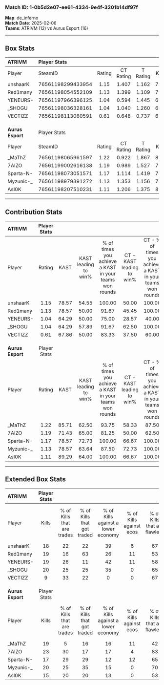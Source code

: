 ### Match ID: 1-0b5d2e07-ee61-4334-9e4f-3201b14df97f  
**Map**: de_inferno  
**Match Date**: 2025-02-06  
**Teams**: ATRIVM (12) vs Aurus Esport (16)  

---  

## Box Stats  

| **ATRIVM**       | Player Stats      |        |           |          |       |      |       |         |        |      |     |
| :- | :- | :-: | :-: | :-: | :-: | :-: | :-: | :-: | :-: | :-: | :-: |
| Player           | SteamID           | Rating | CT Rating | T Rating | KAST  | ADR  | Kills | Assists | Deaths | K/D  | HS% |
| unshaarK         | 76561198299433954 |  1.15  |   1.407   |  1.162   | 78.57 | 92.3 |  18   |    7    |   19   | 0.95 | 38  |
| Red1many         | 76561198054552109 |  1.13  |   1.399   |  1.109   | 78.57 | 86.1 |  19   |    9    |   21   | 0.90 | 68  |
| YENEURS-         | 76561197966396125 |  1.04  |   0.594   |  1.445   | 64.29 | 78.1 |  19   |    5    |   18   | 1.06 | 42  |
| _SHOGU           | 76561198036328161 |  1.04  |   1.040   |  1.260   | 64.29 | 89.3 |  20   |    6    |   22   | 0.91 | 60  |
| VECTIZZ          | 76561198113060591 |  0.61  |   0.648   |  0.737   | 67.86 | 23.0 |   9   |    2    |   16   | 0.56 |  0  |
|                  |                   |        |           |          |       |      |       |         |        |      |     |
|                  |                   |        |           |          |       |      |       |         |        |      |     |
|                  |                   |        |           |          |       |      |       |         |        |      |     |
| **Aurus Esport** | Player Stats      |        |           |          |       |      |       |         |        |      |     |
| Player           | SteamID           | Rating | CT Rating | T Rating | KAST  | ADR  | Kills | Assists | Deaths | K/D  | HS% |
| _MaThZ           | 76561198065961597 |  1.22  |   0.922   |  1.867   | 85.71 | 71.7 |  19   |    5    |   16   | 1.19 | 36  |
| 7AIZO            | 76561199002616138 |  1.19  |   0.989   |  1.527   | 71.43 | 71.3 |  23   |    9    |   19   | 1.21 | 43  |
| Sparta-N-        | 76561198073051571 |  1.17  |   1.114   |  1.419   | 78.57 | 84.1 |  17   |   14    |   16   | 1.06 | 58  |
| Myzunic-_        | 76561198979391272 |  1.13  |   1.353   |  1.156   | 78.57 | 64.0 |  20   |    9    |   19   | 1.05 | 75  |
| AsI0K            | 76561198207510231 |  1.11  |   1.206   |  1.375   | 89.29 | 72.0 |  15   |    8    |   17   | 0.88 | 80  |
---  

## Contribution Stats  

| **ATRIVM**       | Player Stats |       |                      |                                                        |                           |                                                             |                          |                                                            |
| :- | :-: | :-: | :-: | :-: | :-: | :-: | :-: | :-: |
| Player           |    Rating    | KAST  | KAST leading to win% | % of times you achieve a KAST in your teams won rounds | CT - KAST leading to win% | CT - % of times you achieve a KAST in your teams won rounds | T - KAST leading to win% | T - % of times you achieve a KAST in your teams won rounds |
| unshaarK         |     1.15     | 78.57 |        54.55         |                         100.00                         |           50.00           |                           100.00                            |          58.33           |                           100.00                           |
| Red1many         |     1.13     | 78.57 |        50.00         |                         91.67                          |           45.45           |                           100.00                            |          54.55           |                           85.71                            |
| YENEURS-         |     1.04     | 64.29 |        50.00         |                         75.00                          |           28.57           |                            40.00                            |          63.64           |                           100.00                           |
| _SHOGU           |     1.04     | 64.29 |        57.89         |                         91.67                          |           62.50           |                           100.00                            |          54.55           |                           85.71                            |
| VECTIZZ          |     0.61     | 67.86 |        50.00         |                         83.33                          |           37.50           |                            60.00                            |          58.33           |                           100.00                           |
|                  |              |       |                      |                                                        |                           |                                                             |                          |                                                            |
|                  |              |       |                      |                                                        |                           |                                                             |                          |                                                            |
|                  |              |       |                      |                                                        |                           |                                                             |                          |                                                            |
| **Aurus Esport** | Player Stats |       |                      |                                                        |                           |                                                             |                          |                                                            |
| Player           |    Rating    | KAST  | KAST leading to win% | % of times you achieve a KAST in your teams won rounds | CT - KAST leading to win% | CT - % of times you achieve a KAST in your teams won rounds | T - KAST leading to win% | T - % of times you achieve a KAST in your teams won rounds |
| _MaThZ           |     1.22     | 85.71 |        62.50         |                         93.75                          |           58.33           |                            87.50                            |          66.67           |                           100.00                           |
| 7AIZO            |     1.19     | 71.43 |        65.00         |                         81.25                          |           50.00           |                            62.50                            |          80.00           |                           100.00                           |
| Sparta-N-        |     1.17     | 78.57 |        72.73         |                         100.00                         |           66.67           |                           100.00                            |          80.00           |                           100.00                           |
| Myzunic-_        |     1.13     | 78.57 |        63.64         |                         87.50                          |           72.73           |                           100.00                            |          54.55           |                           75.00                            |
| AsI0K            |     1.11     | 89.29 |        64.00         |                         100.00                         |           66.67           |                           100.00                            |          61.54           |                           100.00                           |
---  

## Extended Box Stats  

| **ATRIVM**       | Player Stats |                            |                            |                                    |                         |                              |                                 |        |                             |                                     |                          |                               |                            |
| :- | :-: | :-: | :-: | :-: | :-: | :-: | :-: | :-: | :-: | :-: | :-: | :-: | :-: |
| Player           |    Kills     | % of Kills that are trades | % of Kills that got traded | % of Kills against a lower economy | % of Kills against ecos | % of Kills that are flawless | % of Kills that are close duels | Deaths | % of Deaths that get traded | % of Deaths against a lower economy | % of Deaths against ecos | % of Deaths that are flawless | % of Deaths that are close |
| unshaarK         |      18      |             22             |             22             |                 39                 |            6            |              67              |                0                |   19   |             32              |                  5                  |            0             |              53               |             5              |
| Red1many         |      19      |             16             |             63             |                 26                 |           11            |              53              |               11                |   21   |             33              |                 24                  |            5             |              81               |             5              |
| YENEURS-         |      19      |             26             |             11             |                 42                 |           11            |              58              |                5                |   18   |              0              |                  6                  |            0             |              50               |             17             |
| _SHOGU           |      20      |             25             |             25             |                 35                 |            0            |              65              |                0                |   22   |             23              |                 14                  |            0             |              45               |             14             |
| VECTIZZ          |      9       |             33             |             22             |                 0                  |            0            |              67              |                0                |   16   |             19              |                 13                  |            0             |              81               |             0              |
|                  |              |                            |                            |                                    |                         |                              |                                 |        |                             |                                     |                          |                               |                            |
|                  |              |                            |                            |                                    |                         |                              |                                 |        |                             |                                     |                          |                               |                            |
|                  |              |                            |                            |                                    |                         |                              |                                 |        |                             |                                     |                          |                               |                            |
| **Aurus Esport** | Player Stats |                            |                            |                                    |                         |                              |                                 |        |                             |                                     |                          |                               |                            |
| Player           |    Kills     | % of Kills that are trades | % of Kills that got traded | % of Kills against a lower economy | % of Kills against ecos | % of Kills that are flawless | % of Kills that are close duels | Deaths | % of Deaths that get traded | % of Deaths against a lower economy | % of Deaths against ecos | % of Deaths that are flawless | % of Deaths that are close |
| _MaThZ           |      19      |             5              |             16             |                 16                 |           11            |              42              |               11                |   16   |             44              |                 13                  |            0             |              44               |             6              |
| 7AIZO            |      23      |             30             |             17             |                 17                 |            4            |              83              |               13                |   19   |              5              |                 11                  |            0             |              84               |             0              |
| Sparta-N-        |      17      |             29             |             29             |                 12                 |           12            |              65              |               12                |   16   |             13              |                 13                  |            0             |              56               |             0              |
| Myzunic-_        |      20      |             25             |             35             |                 15                 |            0            |              70              |                5                |   19   |             37              |                 11                  |            0             |              68               |             5              |
| AsI0K            |      15      |             20             |             20             |                 13                 |            0            |              53              |                0                |   17   |             53              |                  6                  |            0             |              71               |             6              |

